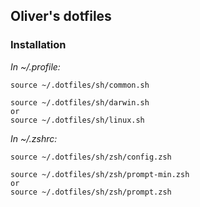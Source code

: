 ## Oliver's dotfiles

### Installation

*In ~/.profile:*

    source ~/.dotfiles/sh/common.sh
    
    source ~/.dotfiles/sh/darwin.sh
    or
    source ~/.dotfiles/sh/linux.sh

*In ~/.zshrc:*

    source ~/.dotfiles/sh/zsh/config.zsh

    source ~/.dotfiles/sh/zsh/prompt-min.zsh
    or
    source ~/.dotfiles/sh/zsh/prompt.zsh